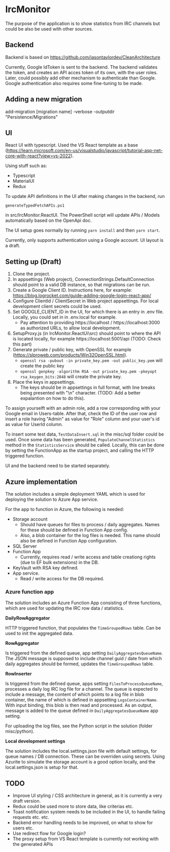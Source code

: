 # IrcMonitor

The purpose of the application is to show statistics from IRC channels but could be also be used with other sources. 

## Backend

Backend is based on https://github.com/jasontaylordev/CleanArchitecture

Currently, Google IdToken is sent to the backend. The backend validates the token, and creates an API acces token of its own, with the user roles. Later, could possibly add other mechanism to authenticate than Google. Google authentication also requires some fine-tuning to be made.

## Adding a new migration

add-migration [migration name] -verbose -outputdir "Persistence/Migrations"

## UI

React UI with typescript. Used the VS React template as a base (https://learn.microsoft.com/en-us/visualstudio/javascript/tutorial-asp-net-core-with-react?view=vs-2022).

Using stuff such as:

- Typescript
- MaterialUI
- Redux

To update API definitions in the UI after making changes in the backend, run

``generateTypedFetchAPIs.ps1``

in src/IrcMonitor.ReactUI. The PowerShell script will update APIs / Models automatically based on the OpenApi doc.

The UI setup goes normally by running ``yarn install`` and then ``yarn start``.

Currently, only supports authentication using a Google account. UI layout is a draft.

## Setting up (Draft)

1. Clone the project. 
2. In appsettings (Web project), ConnectionStrings.DefaultConnection should point to a valid DB instance, so that migrations can be run.
3. Create a Google Client ID. Instructions here, for example: https://blog.logrocket.com/guide-adding-google-login-react-app/
4. Configure ClientId / ClientSecret in Web project appsettings. For local development client secrets could be used.
5. Set GOOGLE_CLIENT_ID in the UI, for which there is an entry in .env file. Locally, you could set in in .env.local for example. 
   - Pay attention to providing https://localhost / https://localhost:3000 as authorized URLs, to allow local development.
7. SetupProxy.js (in IrcMonitor.ReactUi\src) should point to where the API is located locally, for example https://localhost:5001/api (TODO: Check this part)
8. Generate private / public key, with OpenSSL for example (https://slproweb.com/products/Win32OpenSSL.html).
    - ``openssl rsa -pubout -in private_key.pem -out public_key.pem`` will create the public key
    - ``openssl genpkey -algorithm RSA -out private_key.pem -pkeyopt rsa_keygen_bits:2048`` will create the private key.
9. Place the keys  in appsettings.
    - The keys should be in appsettings in full format, with line breaks being presented with "\n" character. (TODO: Add a better expalantion on how to do this).

To assign yourselft with an admin role, add a row corresponding with your Google email in Users-table. After that, check the ID of the user row and insert a role having "Admin" as value for "Role" column and your user's id as value for UserId column.

To insert some test data, ``TestDataInsert.sql`` in the misc/sql folder could be used. Once some data has been generated, ``PopulateChannelStatistics`` method in the ``StatisticsService`` should be called. Locally, this can be done by setting the FunctionApp as the startup project, and calling the HTTP triggered function.

UI and the backend need to be started separately.

## Azure implementation

The solution includes a simple deployment YAML which is used for deploying the solution to Azure App service. 

For the app to function in Azure, the following is needed:

- Storage account
  - Should have queues for files to process / daily aggregates. Names for these should be defined in Function App config.
  - Also, a blob container for the log files is needed. This name should also be defined in Function App configuration.
- SQL Server
- Function App
  -  Currently, requires read / write access and table creationg rights (due to EF bulk extensions) in the DB.
- KeyVault with RSA key defined.
- App service.
  -  Read / write access for the DB required.

### Azure function app

The solution includes an Azure Function App consisting of three functions, which are used for updating the IRC row data / statistics. 

**DailyRowAggregator**

HTTP triggered function, that populates the ``TimeGroupedRows`` table. Can be used to init the aggregated data.

**RowAggregator**

Is triggered from the defined queue, app setting ``DailyAggregatesQueueName``. The JSON message is supposed to include channel guid / date from which daily aggregates should be formed, updates the ``TimeGroupedRows`` table.

**RowInserter**

Is triggered from the defined queue, apps setting ``FilesToProcessQueueName``, processes a daily log IRC log file for a channel. The queue is expected to include a message, the content of which points to a log file in blob container, the name of which is defined in appsetting ``LogsContainerName``. With input binding, this blob is then read and processed. As an output, message is added to the queue defined in ``DailyAggregatesQueueName`` app setting.

For uploading the log files, see the Python script in the solution (folder misc/python).

**Local development settings**

The solution includes the local.settings.json file with default settings, for queue names / DB connection. These can be overriden using secrets. Using Azurite to simulate the storage account is a good option locally, and the local.settings.json is setup for that.


## TODO
- Improve UI styling / CSS architecture in general, as it is currently a very draft version.
- Redux could be used more to store data, like criterias etc.
- Toast notification system needs to be included in the UI, to handle failing requests etc. etc.
- Backend error handling needs to be improved, on what to show for users etc.
- Use redirect flow for Google login?
- The proxy setup from VS React template is currently not working with the generated APIs


